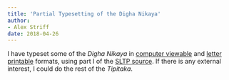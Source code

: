 ```yaml
---
title: 'Partial Typesetting of the Digha Nikaya'
author:
- Alex Striff
date: 2018-04-26
---
```


I have typeset some of the *Digha Nikaya* in [computer
viewable](pub/dn1-computer.pdf) and [letter printable](pub/dn1-letter.pdf)
formats, using part I of the [SLTP source][sltp]. If there is any external
interest, I could do the rest of the *Tipitaka*.


[sltp]: https://www.accesstoinsight.org/tipitaka/sltp/DN_I_utf8.html

